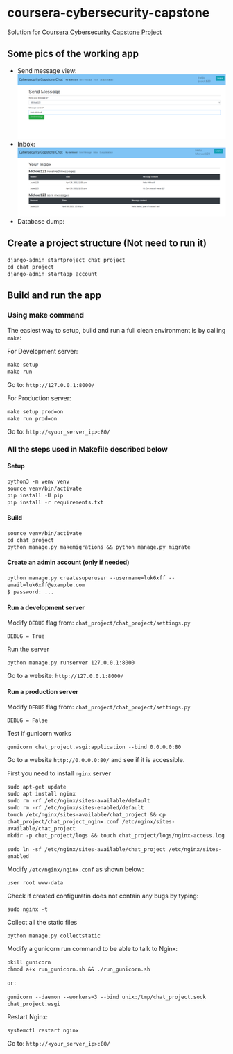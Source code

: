 # coursera-cybersecurity-capstone
Solution for [Coursera Cybersecurity Capstone Project](https://www.coursera.org/learn/cyber-security-capstone)

## Some pics of the working app
* Send message view:
![_](pics/1.png)
* Inbox:
![_](pics/2.png)
* Database dump:

## Create a project structure (Not need to run it)
```
django-admin startproject chat_project
cd chat_project
django-admin startapp account
```

## Build and run the app

### Using make command
The easiest way to setup, build and run a full clean environment is by calling `make`:

For Development server:
```
make setup
make run
```
Go to: `http://127.0.0.1:8000/`

For Production server:
```
make setup prod=on
make run prod=on
```
Go to: `http://<your_server_ip>:80/`

### All the steps used in Makefile described below
#### Setup
```
python3 -m venv venv
source venv/bin/activate
pip install -U pip
pip install -r requirements.txt
```

#### Build
```
source venv/bin/activate
cd chat_project
python manage.py makemigrations && python manage.py migrate
```

#### Create an admin account (only if needed)
```
python manage.py createsuperuser --username=luk6xff --email=luk6xff@example.com
$ password: ...
```

#### Run a development server
Modify `DEBUG` flag from: `chat_project/chat_project/settings.py`
```
DEBUG = True
```
Run the server
```
python manage.py runserver 127.0.0.1:8000
```
Go to a website: `http://127.0.0.1:8000/`

#### Run a production server
Modify `DEBUG` flag from: `chat_project/chat_project/settings.py`
```
DEBUG = False
```

Test if gunicorn works
```
gunicorn chat_project.wsgi:application --bind 0.0.0.0:80
```
Go to a website `http://0.0.0.0:80/` and see if it is accessible.

First you need to install `nginx` server
```
sudo apt-get update
sudo apt install nginx
sudo rm -rf /etc/nginx/sites-available/default
sudo rm -rf /etc/nginx/sites-enabled/default
touch /etc/nginx/sites-available/chat_project && cp chat_project/chat_project_nginx.conf /etc/nginx/sites-available/chat_project
mkdir -p chat_project/logs && touch chat_project/logs/nginx-access.log

sudo ln -sf /etc/nginx/sites-available/chat_project /etc/nginx/sites-enabled
```

Modify `/etc/nginx/nginx.conf` as shown below:
```
user root www-data
```

Check if created configuratin does not contain any bugs by typing:
```
sudo nginx -t
```

Collect all the static files
```
python manage.py collectstatic
```

Modify a gunicorn run command to be able to talk to Nginx:
```
pkill gunicorn
chmod a+x run_gunicorn.sh && ./run_gunicorn.sh

or:

gunicorn --daemon --workers=3 --bind unix:/tmp/chat_project.sock chat_project.wsgi
```

Restart Nginx:
```
systemctl restart nginx
```

Go to: `http://<your_server_ip>:80/`
